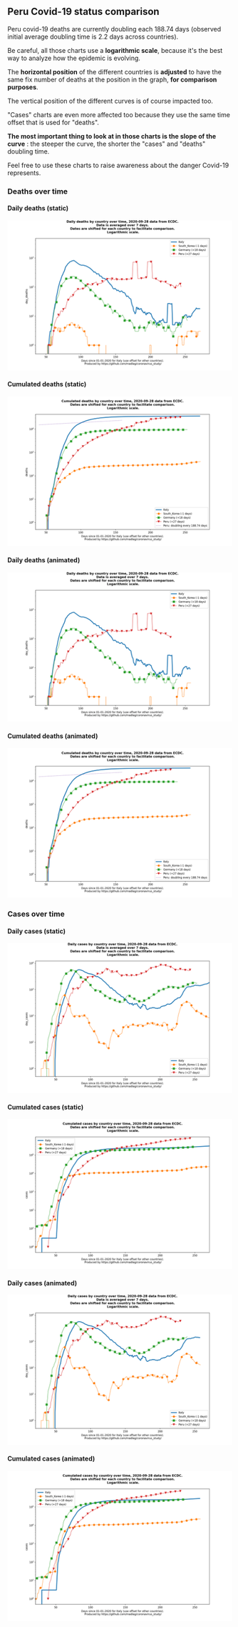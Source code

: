 ## Peru Covid-19 status comparison 

Peru covid-19 deaths are currently doubling each 188.74 days (observed initial average doubling time is 2.2 days across countries).



Be careful, all those charts use a **logarithmic scale**, because it's the best way to analyze how the epidemic is evolving.
 
The **horizontal position** of the different countries is **adjusted** to have the same fix number of deaths at the position in the graph, **for comparison purposes**.

The vertical position of the different curves is of course impacted too.

"Cases" charts are even more affected too because they use the same time offset that is used for "deaths".

**The most important thing to look at in those charts is the slope of the curve** : the steeper the curve, the shorter the "cases" and "deaths" doubling time.

Feel free to use these charts to raise awareness about the danger Covid-19 represents. 


 
### Deaths over time
 
#### Daily deaths (static)
![Peru covid-19 daily deaths static chart](https://raw.githubusercontent.com/madlag/coronavirus_study/master/notebooks/graphs/2020-09-28/countries/Peru/2020-09-28_Peru_day_deaths.png "Peru covid-19 day_deaths static chart")   
 
#### Cumulated deaths (static)
![Peru covid-19 cumulated deaths static chart](https://raw.githubusercontent.com/madlag/coronavirus_study/master/notebooks/graphs/2020-09-28/countries/Peru/2020-09-28_Peru_deaths.png "Peru covid-19 deaths static chart")   
 
#### Daily deaths (animated)
![Peru covid-19 daily deaths animated chart](https://raw.githubusercontent.com/madlag/coronavirus_study/master/notebooks/graphs/2020-09-28/countries/Peru/2020-09-28_Peru_day_deaths.gif "Peru covid-19 day_deaths animated chart")   
 
#### Cumulated deaths (animated)
![Peru covid-19 cumulated deaths animated chart](https://raw.githubusercontent.com/madlag/coronavirus_study/master/notebooks/graphs/2020-09-28/countries/Peru/2020-09-28_Peru_deaths.gif "Peru covid-19 deaths animated chart")   

 
### Cases over time
 
#### Daily cases (static)
![Peru covid-19 daily cases static chart](https://raw.githubusercontent.com/madlag/coronavirus_study/master/notebooks/graphs/2020-09-28/countries/Peru/2020-09-28_Peru_day_cases.png "Peru covid-19 day_cases static chart")   
 
#### Cumulated cases (static)
![Peru covid-19 cumulated cases static chart](https://raw.githubusercontent.com/madlag/coronavirus_study/master/notebooks/graphs/2020-09-28/countries/Peru/2020-09-28_Peru_cases.png "Peru covid-19 cases static chart")   
 
#### Daily cases (animated)
![Peru covid-19 daily cases animated chart](https://raw.githubusercontent.com/madlag/coronavirus_study/master/notebooks/graphs/2020-09-28/countries/Peru/2020-09-28_Peru_day_cases.gif "Peru covid-19 day_cases animated chart")   
 
#### Cumulated cases (animated)
![Peru covid-19 cumulated cases animated chart](https://raw.githubusercontent.com/madlag/coronavirus_study/master/notebooks/graphs/2020-09-28/countries/Peru/2020-09-28_Peru_cases.gif "Peru covid-19 cases animated chart")   


